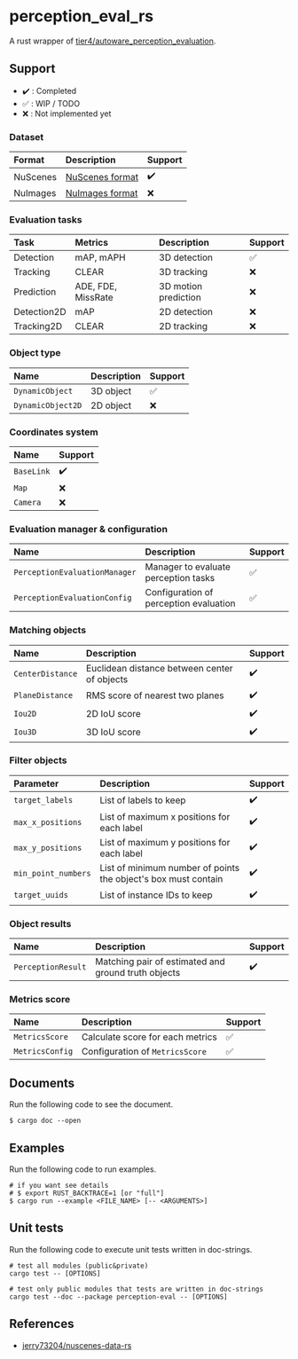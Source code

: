 # perception_eval_rs

A rust wrapper of [tier4/autoware_perception_evaluation](https://github.com/tier4/autoware_perception_evaluation).

## Support

- :heavy_check_mark: : Completed
- :white_check_mark: : WIP / TODO
- :x: : Not implemented yet

### Dataset

| Format   | Description                                          | Support            |
| :------- | :--------------------------------------------------- | :----------------- |
| NuScenes | [NuScenes format](https://www.nuscenes.org/nuscenes) | :heavy_check_mark: |
| NuImages | [NuImages format](https://www.nuscenes.org/nuimages) | :x:                |

### Evaluation tasks

| Task        | Metrics            | Description          | Support            |
| :---------- | :----------------- | :------------------- | :----------------- |
| Detection   | mAP, mAPH          | 3D detection         | :white_check_mark: |
| Tracking    | CLEAR              | 3D tracking          | :x:                |
| Prediction  | ADE, FDE, MissRate | 3D motion prediction | :x:                |
| Detection2D | mAP                | 2D detection         | :x:                |
| Tracking2D  | CLEAR              | 2D tracking          | :x:                |

### Object type

| Name              | Description | Support            |
|:------------------|:------------|:-------------------|
| `DynamicObject`   | 3D object   | :white_check_mark: |
| `DynamicObject2D` | 2D object   | :x:                |

### Coordinates system

| Name       | Support            |
|:-----------|:-------------------|
| `BaseLink` | :heavy_check_mark: |
| `Map`      | :x:                |
| `Camera`   | :x:                |

### Evaluation manager & configuration

| Name                          | Description                            | Support            |
|:------------------------------|:---------------------------------------|:-------------------|
| `PerceptionEvaluationManager` | Manager to evaluate perception tasks   | :white_check_mark: |
| `PerceptionEvaluationConfig`  | Configuration of perception evaluation | :white_check_mark: |

### Matching objects

| Name             | Description                                  | Support            |
|:-----------------|:---------------------------------------------|:-------------------|
| `CenterDistance` | Euclidean distance between center of objects | :heavy_check_mark: |
| `PlaneDistance`  | RMS score of nearest two planes              | :heavy_check_mark: |
| `Iou2D`          | 2D IoU score                                 | :heavy_check_mark: |
| `Iou3D`          | 3D IoU score                                 | :heavy_check_mark: |

### Filter objects

| Parameter           | Description                                                    | Support            |
| :------------------ | :------------------------------------------------------------- | :----------------- |
| `target_labels`     | List of labels to keep                                         | :heavy_check_mark: |
| `max_x_positions`   | List of maximum x positions for each label                     | :heavy_check_mark: |
| `max_y_positions`   | List of maximum y positions for each label                     | :heavy_check_mark: |
| `min_point_numbers` | List of minimum number of points the object's box must contain | :heavy_check_mark: |
| `target_uuids`      | List of instance IDs to keep                                   | :heavy_check_mark: |

### Object results

| Name                    | Description                                         | Support            |
|:------------------------|:----------------------------------------------------|:-------------------|
| `PerceptionResult`      | Matching pair of estimated and ground truth objects | :heavy_check_mark: |

### Metrics score

| Name            | Description                      | Support            |
|:----------------|:---------------------------------|:-------------------|
| `MetricsScore`  | Calculate score for each metrics | :white_check_mark: |
| `MetricsConfig` | Configuration of `MetricsScore`  | :white_check_mark: |

## Documents

Run the following code to see the document.

```shell
$ cargo doc --open
```

## Examples

Run the following code to run examples.

```shell
# if you want see details
# $ export RUST_BACKTRACE=1 [or "full"]
$ cargo run --example <FILE_NAME> [-- <ARGUMENTS>]
```

## Unit tests

Run the following code to execute unit tests written in doc-strings.

```shell
# test all modules (public&private)
cargo test -- [OPTIONS]

# test only public modules that tests are written in doc-strings
cargo test --doc --package perception-eval -- [OPTIONS]
```

## References

- [jerry73204/nuscenes-data-rs](https://github.com/jerry73204/nuscenes-data-rs)
